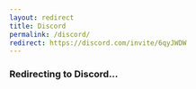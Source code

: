 ```yaml
---
layout: redirect
title: Discord
permalink: /discord/
redirect: https://discord.com/invite/6qyJWDW
---
```


### Redirecting to Discord...
